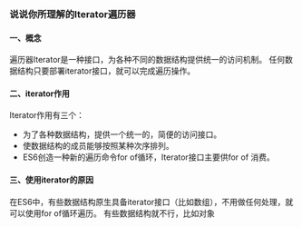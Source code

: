 ### 说说你所理解的Iterator遍历器
#### 一、概念
遍历器Iterator是一种接口，为各种不同的数据结构提供统一的访问机制。
任何数据结构只要部署iterator接口，就可以完成遍历操作。

#### 二、iterator作用
Iterator作用有三个：
+ 为了各种数据结构，提供一个统一的，简便的访问接口。
+ 使数据结构的成员能够按照某种次序排列。
+ ES6创造一种新的遍历命令for of循环，Iterator接口主要供for of 消费。

#### 三、使用iterator的原因
在ES6中，有些数据结构原生具备iterator接口（比如数组），不用做任何处理，就可以使用for of循环遍历。
有些数据结构就不行，比如对象
